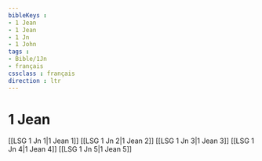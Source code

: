 ```yaml
---
bibleKeys : 
- 1 Jean
- 1 Jean
- 1 Jn
- 1 John
tags : 
- Bible/1Jn
- français
cssclass : français
direction : ltr
---
```


# 1 Jean

[[LSG 1 Jn 1|1 Jean 1]]
[[LSG 1 Jn 2|1 Jean 2]]
[[LSG 1 Jn 3|1 Jean 3]]
[[LSG 1 Jn 4|1 Jean 4]]
[[LSG 1 Jn 5|1 Jean 5]]
